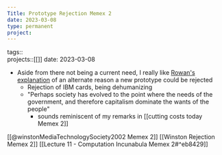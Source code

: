 ```yaml
---
Title: Prototype Rejection Memex 2
date: 2023-03-08
type: permanent
project:
---
```


tags::  
projects::[[]]
date: 2023-03-08

- Aside from there not being a current need, I really like [Rowan's explanation](https://rowanegg.github.io/thememexofegg/SupplyDemand.html) of an alternate reason a new prototype could be rejected
	- Rejection of IBM cards, being dehumanizing 
	- "Perhaps society has evolved to the point where the needs of the government, and therefore capitalism dominate the wants of the people"
		- sounds reminiscent of my remarks in [[cutting costs today Memex 2]]

[[@winstonMediaTechnologySociety2002 Memex 2]]
[[Winston Rejection Memex 2]]
[[Lecture 11 - Computation Incunabula  Memex 2#^eb8429]]